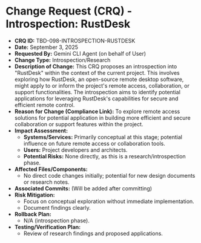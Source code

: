# Change Request (CRQ) - Introspection: RustDesk

*   **CRQ ID:** TBD-098-INTROSPECTION-RUSTDESK
*   **Date:** September 3, 2025
*   **Requested By:** Gemini CLI Agent (on behalf of User)
*   **Change Type:** Introspection/Research
*   **Description of Change:**
    This CRQ proposes an introspection into "RustDesk" within the context of the current project. This involves exploring how RustDesk, an open-source remote desktop software, might apply to or inform the project's remote access, collaboration, or support functionalities. The introspection aims to identify potential applications for leveraging RustDesk's capabilities for secure and efficient remote control.
*   **Reason for Change (Compliance Link):**
    To explore remote access solutions for potential application in building more efficient and secure collaboration or support features within the project.
*   **Impact Assessment:**
    *   **Systems/Services:** Primarily conceptual at this stage; potential influence on future remote access or collaboration tools.
    *   **Users:** Project developers and architects.
    *   **Potential Risks:** None directly, as this is a research/introspection phase.
*   **Affected Files/Components:**
    *   No direct code changes initially; potential for new design documents or research notes.
*   **Associated Commits:** (Will be added after committing)
*   **Risk Mitigation:**
    *   Focus on conceptual exploration without immediate implementation.
    *   Document findings clearly.
*   **Rollback Plan:**
    *   N/A (introspection phase).
*   **Testing/Verification Plan:**
    *   Review of research findings and proposed applications.
